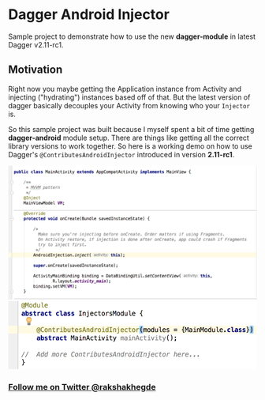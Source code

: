 # Dagger Android Injector

Sample project to demonstrate how to use the new **dagger-module** in latest Dagger v2.11-rc1.

## Motivation
Right now you maybe getting the Application instance from Activity and injecting ("hydrating") instances based off of that. But the latest version of dagger basically decouples your Activity from knowing who your `Injector` is.

So this sample project was built because I myself spent a bit of time getting **dagger-android** module setup. There are things like getting all the correct library versions to work together. So here is a working demo on how to use Dagger's `@ContributesAndroidInjector` introduced in version **2.11-rc1**.

<p align="center">
<img alt="MainActivity Demo" src="/ART/main_activity.png" width="600"></img>
<img alt="Injectors Module Demo" src="/ART/injectors_module.png" width="600"></img>
</p>

### [Follow me on Twitter @rakshakhegde](https://twitter.com/rakshakhegde)
